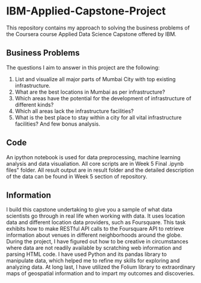 # IBM-Applied-Capstone-Project

This repository contains my approach to solving the business problems of the Coursera course Applied Data Science Capstone offered by IBM.

## Business Problems

The questions I aim to answer in this project are the following:

1. List and visualize all major parts of Mumbai City with top existing infrastructure.
2. What are the best locations in Mumbai as per infrastructure?
3. Which areas have the potential for the development of infrastructure of different kinds?
4. Which all areas lack the infrastructure facilities?
5. What is the best place to stay within a city for all vital infrastructure facilities? And few bonus analysis.

## Code
    
An ipython notebook is used for data preprocessing, machine learning analysis and data visualiation. All core scripts are in Week 5 Final .ipynb files" folder. All result output are in result folder and the detailed description of the data can be found in Week 5 section of repository.

## Information

I build this capstone undertaking to give you a sample of what data scientists go through in real life when working with data. It uses location data and different location data providers, such as Foursquare. This task exhibits how to make RESTful API calls to the Foursquare API to retrieve information about venues in different neighborhoods around the globe. During the project, I have figured out how to be creative in circumstances where data are not readily available by scratching web information and parsing HTML code. I have used Python and its pandas library to manipulate data, which helped me to refine my skills for exploring and analyzing data. At long last, I have utilized the Folium library to extraordinary maps of geospatial information and to impart my outcomes and discoveries.
